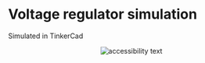 # Voltage regulator simulation

Simulated in TinkerCad

<p align="center">
<img src="https://github.com/Zahorack/embedded-open-projects/blob/master/VoltageRegulator/thinckercad.png"  alt="accessibility text">
</p>
